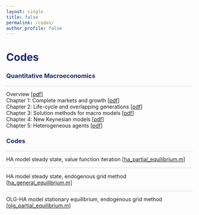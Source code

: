 ```yaml
---
layout: single
title: false
permalink: /codes/
author_profile: false
---
```

<h1 style="color:rgb(27,39,113);">Codes</h1> 

<h3 style="color:rgb(27,39,113);">Quantitative Macroeconomics</h3> 

<hr style = "height:0.5px;border-width:0;color:gray;background-color:rgb(216,216,216)">

Overview [[pdf](/upload/notes/Overview.pdf)] <br> 
Chapter 1: Complete markets and growth [[pdf](/upload/notes/Chapter1.pdf)] <br> 
Chapter 2: Life-cycle and overlapping generations [[pdf](/upload/notes/Chapter2.pdf)] <br> 
Chapter 3: Solution methods for macro models  [[pdf](/upload/notes/Chapter3.pdf)] <br> 
Chapter 4: New Keynesian models  [[pdf](/upload/notes/Chapter4.pdf)] <br> 
Chapter 5: Heterogeneous agents  [[pdf](/upload/notes/Chapter5.pdf)] <br> 

<h3 style="color:rgb(27,39,113);">Codes</h3> 

<hr style = "height:0.5px;border-width:0;color:gray;background-color:rgb(216,216,216)">

HA model steady state, value function iteration             [[ha_partial_equilibrium.m](/upload/codes/ha_partial_equilibrium.m)]  

<hr style = "height:0.5px;border-width:0;color:gray;background-color:rgb(216,216,216)">

HA model steady state, endogenous grid method               [[ha_general_equilibrium.m](/upload/codes/ha_general_equilibrium.m)]

<hr style = "height:0.5px;border-width:0;color:gray;background-color:rgb(216,216,216)">

OLG-HA model stationary equilibrium, endogenous grid method           [[olg_partial_equilibrium.m](/upload/codes/olg_partial_equilibrium.m)]<br> 
  <br>
    <br>
      <br>
        <br>
          <br>
            <br>
              <br>
                <br>
                  <br>
                    <br>          
          
          
          
          
